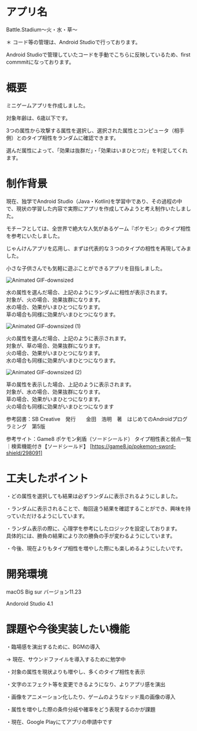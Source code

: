 # アプリ名
Battle.Stadium〜火・水・草〜

＊ コード等の管理は、Android Studioで行っております。

  Android Studioで管理していたコードを手動でこちらに反映しているため、first commmitになっております。

# 概要
ミニゲームアプリを作成しました。

対象年齢は、6歳以下です。

3つの属性から攻撃する属性を選択し、選択された属性とコンピュータ（相手側）とのタイプ相性をランダムに確認できます。

選んだ属性によって、「効果は抜群だ」・「効果はいまひとつだ」を判定してくれます。

# 制作背景
現在、独学でAndroid Studio（Java・Kotlin)を学習中であり、その過程の中で、現状の学習した内容で実際にアプリを作成してみようと考え制作いたしました。

モチーフとしては、全世界で絶大な人気があるゲーム『ポケモン』のタイプ相性を参考にいたしました。

じゃんけんアプリを応用し、まずは代表的な３つのタイプの相性を再現してみました。

小さな子供さんでも気軽に遊ぶことができるアプリを目指しました。

![Animated GIF-downsized](https://user-images.githubusercontent.com/80372817/116233922-decf6980-a796-11eb-83d5-9d48fc1e8cd4.gif)

水の属性を選んだ場合、上記のようにランダムに相性が表示されます。  
対象が、火の場合、効果抜群になります。  
水の場合、効果がいまひとつになります。  
草の場合も同様に効果がいまひとつになります。


![Animated GIF-downsized (1)](https://user-images.githubusercontent.com/80372817/116234709-e7746f80-a797-11eb-9a4b-267981b8f451.gif)

火の属性を選んだ場合、上記のように表示されます。  
対象が、草の場合、効果抜群になります。  
火の場合、効果がいまひとつになります。  
水の場合も同様に効果がいまひとつになります。



![Animated GIF-downsized (2)](https://user-images.githubusercontent.com/80372817/116237143-d24d1000-a79a-11eb-8093-313f63889fa0.gif)

草の属性を表示した場合、上記のように表示されます。  
対象が、水の場合、効果抜群になります。  
草の場合、効果がいまひとつになります。  
火の場合も同様に効果がいまひとつになります




参考図書：SB Creative　発行　　金田　浩明　著　はじめてのAndroidプログラミング　第5版

参考サイト：Game8 ポケモン剣盾（ソードシールド） タイプ相性表と弱点一覧｜検索機能付き【ソードシールド】 [https://game8.jp/pokemon-sword-shield/298091]

# 工夫したポイント
・どの属性を選択しても結果は必ずランダムに表示されるようにしました。

・ランダムに表示されることで、毎回違う結果を確認することができ、興味を持っていただけるようにしています。

・ランダム表示の際に、心理学を参考にしたロジックを設定しております。  
具体的には、勝負の結果により次の勝負の手が変わるようにしています。

・今後、現在よりもタイプ相性を増やした際にも楽しめるようにしたいです。

# 開発環境
macOS Big sur バージョン11.23

Andoroid Studio 4.1

# 課題や今後実装したい機能
・臨場感を演出するために、BGMの導入

→ 現在、サウンドファイルを導入するために勉学中

・対象の属性を現状よりも増やし、多くのタイプ相性を表示

・文字のエフェクト等を変更できるようになり、よりアプリ感を演出

・画像をアニメーション化したり、ゲームのようなドッド風の画像の導入

・属性を増やした際の条件分岐や確率をどう表現するのかが課題

・現在、Google Playにてアプリの申請中です
